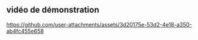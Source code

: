 ## vidéo de démonstration

https://github.com/user-attachments/assets/3d20175e-53d2-4e18-a350-ab4fc455e658

